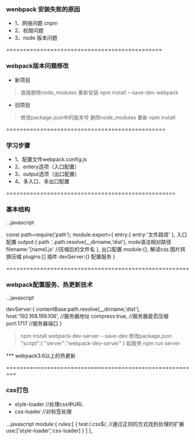###  wenbpack 安装失败的原因

* 1、网络问题    cnpm
* 2、权限问题
* 3、node 版本问题

==============================================

### webpack版本问题修改

* 新项目
 >直接删除node_modules 重新安装 npm install --save-dev webpack
* 旧项目
 >修改package.json中的版本号   删除node_modules   重新  npm install

===============================================

### 学习步骤

* 1、配置文件webpack.config.js
* 2、entery选项（入口配置）
* 3、output选项（出口配置）
* 4、多入口、多出口配置

==================================================

### 基本结构

...javascript

const path=require('path');
module.export={
    entry:{
        entry:'文件路径'
    },       入口配置
    output:{
        path：path.resolve(__dirname,'dist'),  node语法相对路径
        filename:'[name].js'    //压缩后的文件名
    },      出口配置
    module:{},      解读css  图片转换压缩
    plugins:[]      插件
    devServer:{}    配置服务
}


======================================================

###  webpack配置服务、热更新技术

...javascript

devServer:{
    contentBase:path.resolve(__dirname,'dist'),
    host:'192.168.199.106',           //服务器地址
    compress:true,                    //服务器是否压缩
    port:1717                        //服务器端口
}

>npm install webpack-dev-server --save-dev
>修改package.json
>"script":{
    "server":"webpack-dev-server"
}
>起服务  npm run server

*** webpack3.6以上的热更新

=========================================================

### css打包

* style-loader      //处理css中URL
* css-loader        //对标签处理


...javascript
module:{
        rules:[
            {
                test:/\.css$/,    //通过正则的方式找到处理的扩展
                use:['style-loader','css-loader]
            }
        ]
    },